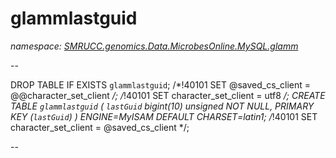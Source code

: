 ﻿# glammlastguid
_namespace: [SMRUCC.genomics.Data.MicrobesOnline.MySQL.glamm](./index.md)_

--
 
 DROP TABLE IF EXISTS `glammlastguid`;
 /*!40101 SET @saved_cs_client = @@character_set_client */;
 /*!40101 SET character_set_client = utf8 */;
 CREATE TABLE `glammlastguid` (
 `lastGuid` bigint(10) unsigned NOT NULL,
 PRIMARY KEY (`lastGuid`)
 ) ENGINE=MyISAM DEFAULT CHARSET=latin1;
 /*!40101 SET character_set_client = @saved_cs_client */;
 
 --





